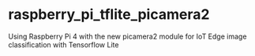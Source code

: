 # raspberry_pi_tflite_picamera2
Using Raspberry Pi 4 with the new picamera2 module for IoT Edge image classification with Tensorflow Lite
